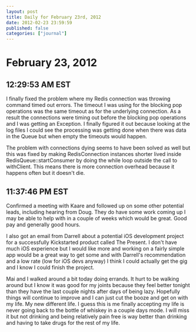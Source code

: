 ```yaml
---
layout: post
title: Daily for February 23rd, 2012
date: 2012-02-23 23:59:59
published: false
categories: ["journal"]
---
```

 
# February 23, 2012

## 12:29:53 AM EST

I finally fixed the problem where my Redis connection was throwing command timed out errors. The timeout I was using for the blocking pop operations was the same timeout as for the underlying connection. As a result the connections were timing out before the blocking pop operations and I was getting an Exception. I finally figured it out because looking at the log files I could see the processing was getting done when there was data in the Queue but when empty the timeouts would happen. 

The problem with connections dying seems to have been solved as well but this was fixed by making RedisConnection instances shorter lived inside RedisQueue::startConsumer by doing the while loop outside the call to withClient. This means there is more connection overhead because it happens often but it doesn't die. 

## 11:37:46 PM EST

Confirmed a meeting with Kaare and followed up on some other potential leads, including hearing from Doug. They do have some work coming up I may be able to help with in a couple of weeks which would be great. Good pay and generally good hours. 

I also got an email from Darrell about a potential iOS development project for a successfully Kickstarted product called The Present. I don't have much iOS experience but I would like more and working on a fairly simple app would be a great way to get some and with Darrell's recommendation and a low rate (low for iOS devs anyway) I think I could actually get the gig and I know I could finish the project. 

Mai and I walked around a bit today doing errands. It hurt to be walking around but I know it was good for my joints because they feel better tonight than they have the last couple nights after days of being lazy. Hopefully things will continue to improve and I can just cut the booze and get on with my life. My new different life. I guess this is me finally accepting my life is never going back to the bottle of whiskey in a couple days mode. I will miss it but not drinking and being relatively pain free is way better than drinking and having to take drugs for the rest of my life. 